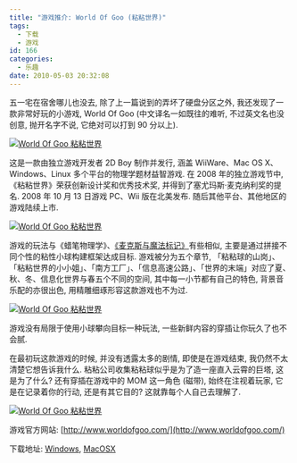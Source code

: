 ```yaml
---
title: "游戏推介: World Of Goo (粘粘世界)"
tags:
  - 下载
  - 游戏
id: 166
categories:
  - 乐趣
date: 2010-05-03 20:32:08
---
```


五一宅在宿舍哪儿也没去, 除了上一篇说到的弄坏了硬盘分区之外, 我还发现了一款非常好玩的小游戏, World Of Goo (中文译名一如既往的难听, 不过英文名也没创意, 抛开名字不说, 它绝对可以打到 90 分以上).

[![World Of Goo 粘粘世界](//img.beamnote.com/2010/World-of-goo.jpg)](//img.beamnote.com/2010/World-of-goo.jpg)<!-- more -->

这是一款由独立游戏开发者 2D Boy 制作并发行, 涵盖 WiiWare、Mac OS X、Windows、Linux 多个平台的物理学题材益智游戏. 在 2008 年的独立游戏节中, 《粘粘世界》荣获创新设计奖和优秀技术奖, 并得到了塞尤玛斯·麦克纳利奖的提名. 2008 年 10 月 13 日游戏 PC、Wii 版在北美发布. 随后其他平台、其他地区的游戏陆续上市.

[![World Of Goo 粘粘世界](//img.beamnote.com/2010/World-of-goo-1.jpg)](//img.beamnote.com/2010/World-of-goo-1.jpg)

游戏的玩法与《蜡笔物理学》、[《麦克斯与魔法标记》](http://raychow.info/2010/max-the-magic-marker.html)有些相似, 主要是通过拼接不同个性的粘性小球构建框架达成目标. 游戏被分为五个章节, 「粘粘球的山岗」、「粘粘世界的小小姐」、「南方工厂」、「信息高速公路」、「世界的末端」对应了夏、秋、冬、信息化世界与春五个不同的空间, 其中每一小节都有自己的特色, 背景音乐配的亦很出色, 用精雕细琢形容这款游戏也不为过.

[![World Of Goo 粘粘世界](//img.beamnote.com/2010/World-of-goo-2.jpg)](//img.beamnote.com/2010/World-of-goo-2.jpg)

游戏没有局限于使用小球攀向目标一种玩法, 一些新鲜内容的穿插让你玩久了也不会腻.

在最初玩这款游戏的时候, 并没有透露太多的剧情, 即使是在游戏结束, 我仍然不太清楚它想告诉我什么. 粘粘公司收集粘粘球似乎是为了造一座直入云霄的巨塔, 这是为了什么? 还有穿插在游戏中的 MOM 这一角色 (磁带), 始终在注视着玩家, 它是在记录着你的行动, 还是有其它目的? 这就靠每个人自己去理解了.

[![World Of Goo 粘粘世界](//img.beamnote.com/2010/World-of-goo-3.jpg)](//img.beamnote.com/2010/World-of-goo-3.jpg)

游戏官方网站: [http://www.worldofgoo.com/](http://www.worldofgoo.com/)

下载地址: [Windows](http://www.verycd.com/topics/2814764/), [MacOSX](http://www.verycd.com/topics/2817871/)
